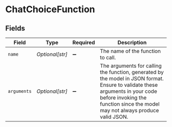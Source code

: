 # ChatChoiceFunction


## Fields

| Field                                                                                                                                                                                                           | Type                                                                                                                                                                                                            | Required                                                                                                                                                                                                        | Description                                                                                                                                                                                                     |
| --------------------------------------------------------------------------------------------------------------------------------------------------------------------------------------------------------------- | --------------------------------------------------------------------------------------------------------------------------------------------------------------------------------------------------------------- | --------------------------------------------------------------------------------------------------------------------------------------------------------------------------------------------------------------- | --------------------------------------------------------------------------------------------------------------------------------------------------------------------------------------------------------------- |
| `name`                                                                                                                                                                                                          | *Optional[str]*                                                                                                                                                                                                 | :heavy_minus_sign:                                                                                                                                                                                              | The name of the function to call.                                                                                                                                                                               |
| `arguments`                                                                                                                                                                                                     | *Optional[str]*                                                                                                                                                                                                 | :heavy_minus_sign:                                                                                                                                                                                              | The arguments for calling the function, generated by the model in JSON format.<br/>Ensure to validate these arguments in your code before invoking the function since the model may not always produce valid JSON.<br/> |